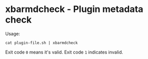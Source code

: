 # xbarmdcheck - Plugin metadata check

Usage:

```
cat plugin-file.sh | xbarmdcheck
```

Exit code `0` means it's valid. Exit code `1` indicates invalid.
